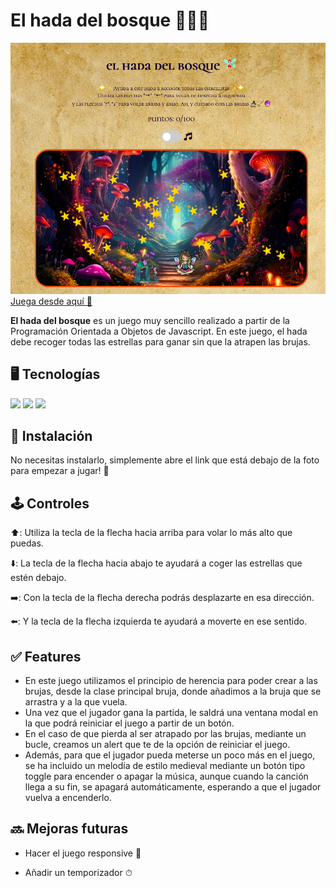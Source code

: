 # El hada del bosque 🧚🏻‍♀️
![Banner del juego](elhadadelbosque.png)
[Juega desde aquí 🔗](https://ejemplo.com](https://sara-vazquez.github.io/game-oop/))

__El hada del bosque__ es un juego muy sencillo realizado a partir de la Programación Orientada a Objetos de Javascript. En este juego, el hada debe recoger todas las estrellas para ganar sin que la atrapen las brujas.


## 🖥 Tecnologías
<img src="https://ziadoua.github.io/m3-Markdown-Badges/badges/HTML/html3.svg">
<img src="https://ziadoua.github.io/m3-Markdown-Badges/badges/CSS/css1.svg">
<img src="https://ziadoua.github.io/m3-Markdown-Badges/badges/Javascript/javascript2.svg">

## 💾 Instalación

No necesitas instalarlo, simplemente abre el link que está debajo de la foto para empezar a jugar! 🔮


## 🕹 Controles
⬆️: Utiliza la tecla de la flecha hacia arriba para volar lo más alto que puedas.

⬇️: La tecla de la flecha hacia abajo te ayudará a coger las estrellas que estén debajo. 

➡️: Con la tecla de la flecha derecha podrás desplazarte en esa dirección.

⬅️: Y la tecla de la flecha izquierda te ayudará a moverte en ese sentido.


## ✅ Features
- En este juego utilizamos el principio de herencia para poder crear a las brujas, desde la clase principal bruja, donde añadimos a la bruja que se arrastra y a la que vuela.
- Una vez que el jugador gana la partida, le saldrá una ventana modal en la que podrá reiniciar el juego a partir de un botón.
- En el caso de que pierda al ser atrapado por las brujas, mediante un bucle, creamos un alert que te de la opción de reiniciar el juego.
- Además, para que el jugador pueda meterse un poco más en el juego, se ha incluido un melodía de estilo medieval mediante un botón tipo toggle para encender o apagar la música, aunque cuando la canción llega a su fin, se apagará automáticamente, esperando a que el jugador vuelva a encenderlo.

  
## 🔜 Mejoras futuras 
- Hacer el juego responsive 📱

- Añadir un temporizador ⏱

